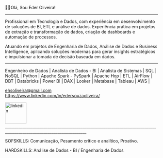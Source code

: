 👋🏿Olá, Sou Eder Oliveira!

_______________________________________________________________________________________________________________________________________________________________________________________

Profissional em Tecnologia e Dados, com experiência em desenvolvimento de soluções de BI, ETL e análise de dados.
Experiência prática em projetos de extração e transformação de dados, criação de dashboards e automação de processos.

Atuando em projetos de Engenharia de Dados, Análise de Dados e Business Intelligence, aplicando soluções modernas para gerar insights estratégicos e
impulsionar a tomada de decisão baseada em dados.

______________________________________________________________________________________________________________________________________________________________________________________

Engenheiro de Dados | Analista de Dados - BI | Analista de Sistemas | SQL | NoSQL | Python | Apache Spark - PySpark | 
Apache Hop | ETL | AirFlow | DBT | Databricks | Power BI | DAX | Looker | Metabase | Tableau | AWS |

ehsoliveira@gmail.com  
  https://www.linkedin.com/in/edersouzaoliveira/ 

<img width="70" height="70" alt="linkedin" src="https://github.com/user-attachments/assets/44627442-c039-4f86-b3fb-c6bd64314a91" />
________________________________________________________________________________________________________________________

SOFSKILLS: Comunicação, Pesamento crítico e analítico, Proativo.

HARDSKILLS: Análise de Dados - BI / Engenharia de Dados

<!--
Eder-Oliver/Eder-Oliver is a ✨ special ✨ repository because its `README.md` (this file) appears on your GitHub profile.
You can click the Preview link to take a look at your changes.
--->
